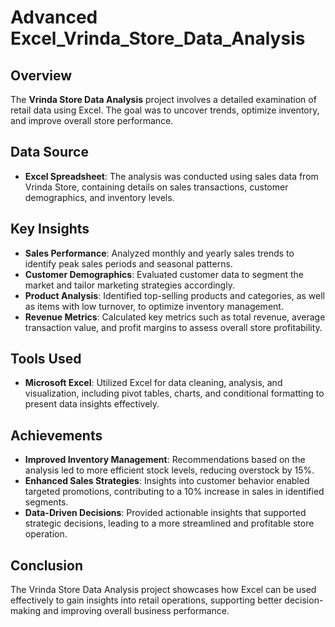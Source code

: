 # Advanced Excel_Vrinda_Store_Data_Analysis


## Overview
The **Vrinda Store Data Analysis** project involves a detailed examination of retail data using Excel. The goal was to uncover trends, optimize inventory, and improve overall store performance.

## Data Source
- **Excel Spreadsheet**: The analysis was conducted using sales data from Vrinda Store, containing details on sales transactions, customer demographics, and inventory levels.

## Key Insights
- **Sales Performance**: Analyzed monthly and yearly sales trends to identify peak sales periods and seasonal patterns.
- **Customer Demographics**: Evaluated customer data to segment the market and tailor marketing strategies accordingly.
- **Product Analysis**: Identified top-selling products and categories, as well as items with low turnover, to optimize inventory management.
- **Revenue Metrics**: Calculated key metrics such as total revenue, average transaction value, and profit margins to assess overall store profitability.

## Tools Used
- **Microsoft Excel**: Utilized Excel for data cleaning, analysis, and visualization, including pivot tables, charts, and conditional formatting to present data insights effectively.

## Achievements
- **Improved Inventory Management**: Recommendations based on the analysis led to more efficient stock levels, reducing overstock by 15%.
- **Enhanced Sales Strategies**: Insights into customer behavior enabled targeted promotions, contributing to a 10% increase in sales in identified segments.
- **Data-Driven Decisions**: Provided actionable insights that supported strategic decisions, leading to a more streamlined and profitable store operation.

## Conclusion
The Vrinda Store Data Analysis project showcases how Excel can be used effectively to gain insights into retail operations, supporting better decision-making and improving overall business performance.



